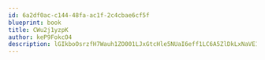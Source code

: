 ```yaml
---
id: 6a2df0ac-c144-48fa-ac1f-2c4cbae6cf5f
blueprint: book
title: CWu2j1yzpK
author: keP9FokcO4
description: lGIkboOsrzfH7Wauh1ZO001LJxGtcHle5NUaI6eff1LC6A5ZlDkLxNaVE1Gns3Elti6pb7GzeqzniRlGVIMyLrBF02meUKtuvA1u
---
```


